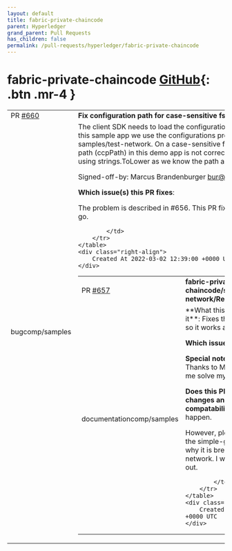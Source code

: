 ```yaml
---
layout: default
title: fabric-private-chaincode
parent: Hyperledger
grand_parent: Pull Requests
has_children: false
permalink: /pull-requests/hyperledger/fabric-private-chaincode
---
```


# fabric-private-chaincode <span class="fs-3 right-align">[GitHub](https://github.com/hyperledger/fabric-private-chaincode){: .btn .mr-4 }</span>


<div>
    <table>
        <tr>
            <td>
                PR <a href="https://github.com/hyperledger/fabric-private-chaincode/pull/660" class=".btn">#660</a>
            </td>
            <td>
                <b>
                    Fix configuration path for case-sensitive fs
                </b>
            </td>
        </tr>
        <tr>
            <td>
                <span class="chip">bug</span><span class="chip">comp/samples</span>
            </td>
            <td>
                The client SDK needs to load the configuration file from the file
system. In this sample app we use the configurations provided in
fabric-samples/test-network. On a case-sensitive fs (Linux), the
constructed path (ccpPath) in this demo app is not correct. We fix
this by demo by using strings.ToLower as we know the path already.

Signed-off-by: Marcus Brandenburger <bur@zurich.ibm.com>



**Which issue(s) this PR fixes**:
<!--
  list existing bug, feature and/or work-item which this PR addresses.
  You might also consider creating an issue first for the PR.
-->
The problem is described in #656. This PR fixes the problem with simple-go.



            </td>
        </tr>
    </table>
    <div class="right-align">
        Created At 2022-03-02 12:39:00 +0000 UTC
    </div>
</div>

<div>
    <table>
        <tr>
            <td>
                PR <a href="https://github.com/hyperledger/fabric-private-chaincode/pull/657" class=".btn">#657</a>
            </td>
            <td>
                <b>
                    fabric-private-chaincode/samples/deployment/test-network/Readme.md bugs
                </b>
            </td>
        </tr>
        <tr>
            <td>
                <span class="chip">documentation</span><span class="chip">comp/samples</span>
            </td>
            <td>
                **What this PR does / why we need it**:
Fixes the test-network README so it works again ;)

**Which issue(s) this PR fixes**:
see [issue](https://github.com/hyperledger/fabric-private-chaincode/issues/656)

**Special notes for your reviewer**:
Thanks to  Marcus and Koshi for helping me solve my issues.

**Does this PR introduce a user-facing changes and/or breaks backward compatability?**:
I do not expect that to happen.

However, please whoever knows how the simple-go client works. Check out why it is breaking with the test-network.
I was not able to figure that out.

            </td>
        </tr>
    </table>
    <div class="right-align">
        Created At 2022-02-25 15:57:17 +0000 UTC
    </div>
</div>


